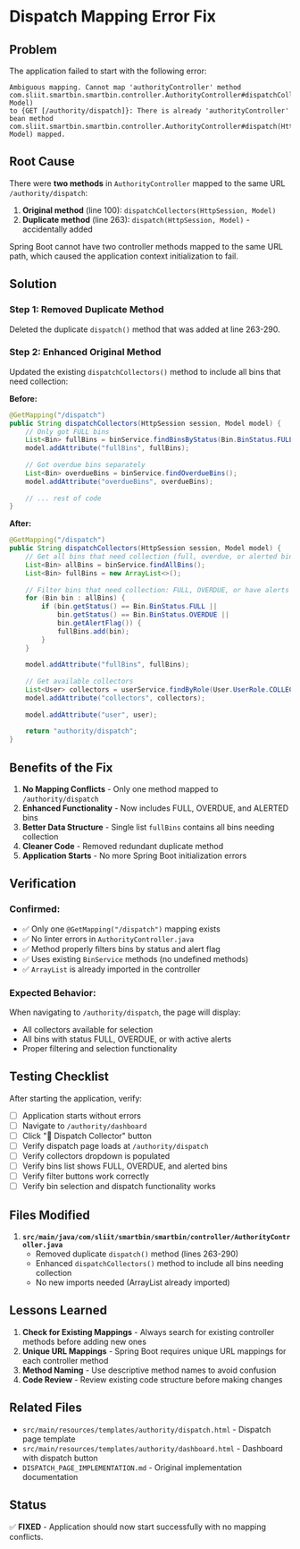 # Dispatch Mapping Error Fix

## Problem
The application failed to start with the following error:

```
Ambiguous mapping. Cannot map 'authorityController' method
com.sliit.smartbin.smartbin.controller.AuthorityController#dispatchCollectors(HttpSession, Model)
to {GET [/authority/dispatch]}: There is already 'authorityController' bean method
com.sliit.smartbin.smartbin.controller.AuthorityController#dispatch(HttpSession, Model) mapped.
```

## Root Cause
There were **two methods** in `AuthorityController` mapped to the same URL `/authority/dispatch`:

1. **Original method** (line 100): `dispatchCollectors(HttpSession, Model)`
2. **Duplicate method** (line 263): `dispatch(HttpSession, Model)` - accidentally added

Spring Boot cannot have two controller methods mapped to the same URL path, which caused the application context initialization to fail.

## Solution

### Step 1: Removed Duplicate Method
Deleted the duplicate `dispatch()` method that was added at line 263-290.

### Step 2: Enhanced Original Method
Updated the existing `dispatchCollectors()` method to include all bins that need collection:

**Before:**
```java
@GetMapping("/dispatch")
public String dispatchCollectors(HttpSession session, Model model) {
    // Only got FULL bins
    List<Bin> fullBins = binService.findBinsByStatus(Bin.BinStatus.FULL);
    model.addAttribute("fullBins", fullBins);
    
    // Got overdue bins separately
    List<Bin> overdueBins = binService.findOverdueBins();
    model.addAttribute("overdueBins", overdueBins);
    
    // ... rest of code
}
```

**After:**
```java
@GetMapping("/dispatch")
public String dispatchCollectors(HttpSession session, Model model) {
    // Get all bins that need collection (full, overdue, or alerted bins)
    List<Bin> allBins = binService.findAllBins();
    List<Bin> fullBins = new ArrayList<>();
    
    // Filter bins that need collection: FULL, OVERDUE, or have alerts
    for (Bin bin : allBins) {
        if (bin.getStatus() == Bin.BinStatus.FULL || 
            bin.getStatus() == Bin.BinStatus.OVERDUE || 
            bin.getAlertFlag()) {
            fullBins.add(bin);
        }
    }
    
    model.addAttribute("fullBins", fullBins);
    
    // Get available collectors
    List<User> collectors = userService.findByRole(User.UserRole.COLLECTOR);
    model.addAttribute("collectors", collectors);
    
    model.addAttribute("user", user);
    
    return "authority/dispatch";
}
```

## Benefits of the Fix

1. **No Mapping Conflicts** - Only one method mapped to `/authority/dispatch`
2. **Enhanced Functionality** - Now includes FULL, OVERDUE, and ALERTED bins
3. **Better Data Structure** - Single list `fullBins` contains all bins needing collection
4. **Cleaner Code** - Removed redundant duplicate method
5. **Application Starts** - No more Spring Boot initialization errors

## Verification

### Confirmed:
- ✅ Only one `@GetMapping("/dispatch")` mapping exists
- ✅ No linter errors in `AuthorityController.java`
- ✅ Method properly filters bins by status and alert flag
- ✅ Uses existing `BinService` methods (no undefined methods)
- ✅ `ArrayList` is already imported in the controller

### Expected Behavior:
When navigating to `/authority/dispatch`, the page will display:
- All collectors available for selection
- All bins with status FULL, OVERDUE, or with active alerts
- Proper filtering and selection functionality

## Testing Checklist

After starting the application, verify:

- [ ] Application starts without errors
- [ ] Navigate to `/authority/dashboard`
- [ ] Click "🚛 Dispatch Collector" button
- [ ] Verify dispatch page loads at `/authority/dispatch`
- [ ] Verify collectors dropdown is populated
- [ ] Verify bins list shows FULL, OVERDUE, and alerted bins
- [ ] Verify filter buttons work correctly
- [ ] Verify bin selection and dispatch functionality works

## Files Modified

1. **`src/main/java/com/sliit/smartbin/smartbin/controller/AuthorityController.java`**
   - Removed duplicate `dispatch()` method (lines 263-290)
   - Enhanced `dispatchCollectors()` method to include all bins needing collection
   - No new imports needed (ArrayList already imported)

## Lessons Learned

1. **Check for Existing Mappings** - Always search for existing controller methods before adding new ones
2. **Unique URL Mappings** - Spring Boot requires unique URL mappings for each controller method
3. **Method Naming** - Use descriptive method names to avoid confusion
4. **Code Review** - Review existing code structure before making changes

## Related Files

- `src/main/resources/templates/authority/dispatch.html` - Dispatch page template
- `src/main/resources/templates/authority/dashboard.html` - Dashboard with dispatch button
- `DISPATCH_PAGE_IMPLEMENTATION.md` - Original implementation documentation

## Status

✅ **FIXED** - Application should now start successfully with no mapping conflicts.

